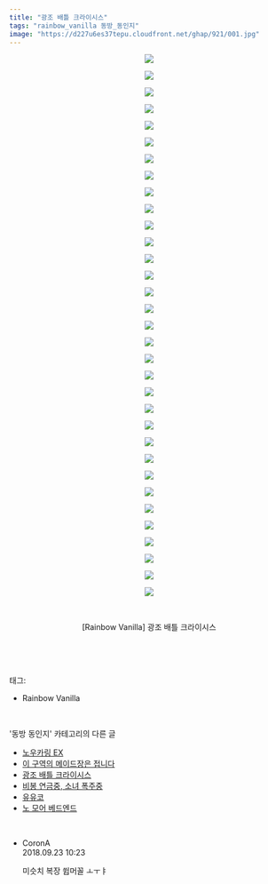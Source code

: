 ```yaml
---
title: "광조 배틀 크라이시스"
tags: "rainbow_vanilla 동방_동인지"
image: "https://d227u6es37tepu.cloudfront.net/ghap/921/001.jpg"
---
```

<div class="article">
<p style="text-align: center; clear: none; float: none;"><img src="{{ site.imgserver6 }}/ghap/921/001.jpg"/></p>
<p style="text-align: center; clear: none; float: none;"><img src="{{ site.imgserver6 }}/ghap/921/002.jpg"/></p>
<p style="text-align: center; clear: none; float: none;"><img src="{{ site.imgserver6 }}/ghap/921/003.jpg"/></p>
<p style="text-align: center; clear: none; float: none;"><img src="{{ site.imgserver6 }}/ghap/921/004.jpg"/></p>
<p style="text-align: center; clear: none; float: none;"><img src="{{ site.imgserver6 }}/ghap/921/005.jpg"/></p>
<p style="text-align: center; clear: none; float: none;"><img src="{{ site.imgserver6 }}/ghap/921/006.jpg"/></p>
<p style="text-align: center; clear: none; float: none;"><img src="{{ site.imgserver6 }}/ghap/921/007.jpg"/></p>
<p style="text-align: center; clear: none; float: none;"><img src="{{ site.imgserver6 }}/ghap/921/008.jpg"/></p>
<p style="text-align: center; clear: none; float: none;"><img src="{{ site.imgserver6 }}/ghap/921/009.jpg"/></p>
<p style="text-align: center; clear: none; float: none;"><img src="{{ site.imgserver6 }}/ghap/921/010.jpg"/></p>
<p style="text-align: center; clear: none; float: none;"><img src="{{ site.imgserver6 }}/ghap/921/011.jpg"/></p>
<p style="text-align: center; clear: none; float: none;"><img src="{{ site.imgserver6 }}/ghap/921/012.jpg"/></p>
<p style="text-align: center; clear: none; float: none;"><img src="{{ site.imgserver6 }}/ghap/921/013.jpg"/></p>
<p style="text-align: center; clear: none; float: none;"><img src="{{ site.imgserver6 }}/ghap/921/014.jpg"/></p>
<p style="text-align: center; clear: none; float: none;"><img src="{{ site.imgserver6 }}/ghap/921/015.jpg"/></p>
<p style="text-align: center; clear: none; float: none;"><img src="{{ site.imgserver6 }}/ghap/921/016.jpg"/></p>
<p style="text-align: center; clear: none; float: none;"><img src="{{ site.imgserver6 }}/ghap/921/017.jpg"/></p>
<p style="text-align: center; clear: none; float: none;"><img src="{{ site.imgserver6 }}/ghap/921/018.jpg"/></p>
<p style="text-align: center; clear: none; float: none;"><img src="{{ site.imgserver6 }}/ghap/921/019.jpg"/></p>
<p style="text-align: center; clear: none; float: none;"><img src="{{ site.imgserver6 }}/ghap/921/020.jpg"/></p>
<p style="text-align: center; clear: none; float: none;"><img src="{{ site.imgserver6 }}/ghap/921/021.jpg"/></p>
<p style="text-align: center; clear: none; float: none;"><img src="{{ site.imgserver6 }}/ghap/921/022.jpg"/></p>
<p style="text-align: center; clear: none; float: none;"><img src="{{ site.imgserver6 }}/ghap/921/023.jpg"/></p>
<p style="text-align: center; clear: none; float: none;"><img src="{{ site.imgserver6 }}/ghap/921/024.jpg"/></p>
<p style="text-align: center; clear: none; float: none;"><img src="{{ site.imgserver6 }}/ghap/921/025.jpg"/></p>
<p style="text-align: center; clear: none; float: none;"><img src="{{ site.imgserver6 }}/ghap/921/026.jpg"/></p>
<p style="text-align: center; clear: none; float: none;"><img src="{{ site.imgserver6 }}/ghap/921/027.jpg"/></p>
<p style="text-align: center; clear: none; float: none;"><img src="{{ site.imgserver6 }}/ghap/921/028.jpg"/></p>
<p style="text-align: center; clear: none; float: none;"><img src="{{ site.imgserver6 }}/ghap/921/029.jpg"/></p>
<p style="text-align: center; clear: none; float: none;"><img src="{{ site.imgserver6 }}/ghap/921/030.jpg"/></p>
<p style="text-align: center; clear: none; float: none;"><img src="{{ site.imgserver6 }}/ghap/921/031.jpg"/></p>
<p style="text-align: center; clear: none; float: none;"><img src="{{ site.imgserver6 }}/ghap/921/032.jpg"/></p>
<p style="text-align: center; clear: none; float: none;"><img src="{{ site.imgserver6 }}/ghap/921/033.jpg"/></p>
<p style="text-align: center; clear: none; float: none;"><br/></p>
<p style="text-align: center; clear: none; float: none;">[Rainbow Vanilla] 광조 배틀 크라이시스</p>
<p><br/></p>
</div><br/>
<div class="tagTrail">
<p>태그: </p>
<ul>
<li>Rainbow Vanilla</li>
</ul>
</div><br/>
<div class="another">
<p>'동방 동인지' 카테고리의 다른 글</p>
<ul>
<li><a href="/ghap_923">노우카링 EX</a></li>
<li><a href="/ghap_922">이 구역의 메이드장은 접니다</a></li>
<li><a href="/ghap_921">광조 배틀 크라이시스</a></li>
<li><a href="/ghap_920">비봉 연금중, 소녀 폭주중</a></li>
<li><a href="/ghap_919">유유코</a></li>
<li><a href="/ghap_918">노 모어 베드엔드</a></li>
</ul>
</div><br/>
<div class="cb_module cb_fluid">
<div class="cb_wrt cb_profile">
<div class="comment">
<ul>
<li class="cb_thumb_off" id="comment15338470">
<div class="cb_comment_area">
<div class="cb_info_area">
<div class="cb_section">
<span class="cb_nick_name">CoronA</span>
</div>
<div class="cb_section">
<span class="cb_date">2018.09.23 10:23 </span>
</div>
</div>
<div class="cb_dsc_comment">
<p class="cb_dsc">
											미슷치 복장 쓉머꼴 ㅗㅜㅑ
										</p>
</div>
</div></li>
</ul>
</div>
</div><!-- commentList close -->
</div><br/>
